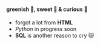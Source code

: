 #### greenish 🎄, sweet 🍬 & curious 🔬 
- forgot a lot from __HTML__
- _Python_ in progress soon
- __SQL__ is another reason to cry 😿  
